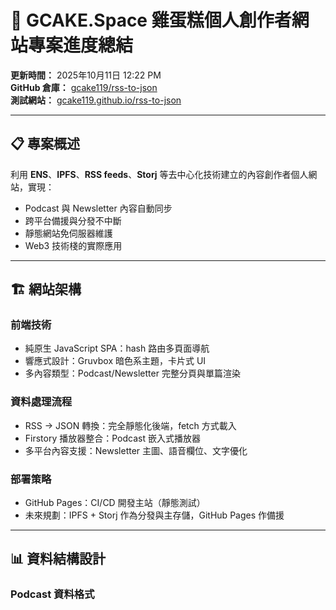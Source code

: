 # 🎯 GCAKE.Space 雞蛋糕個人創作者網站專案進度總結

**更新時間：** 2025年10月11日 12:22 PM  
**GitHub 倉庫：** [gcake119/rss-to-json](https://github.com/gcake119/rss-to-json)  
**測試網站：** [gcake119.github.io/rss-to-json](https://gcake119.github.io/rss-to-json/)

---

## 📋 專案概述

利用 **ENS**、**IPFS**、**RSS feeds**、**Storj** 等去中心化技術建立的內容創作者個人網站，實現：
- Podcast 與 Newsletter 內容自動同步
- 跨平台備援與分發不中斷  
- 靜態網站免伺服器維護
- Web3 技術棧的實際應用

---

## 🏗️ 網站架構

### 前端技術
- 純原生 JavaScript SPA：hash 路由多頁面導航
- 響應式設計：Gruvbox 暗色系主題，卡片式 UI
- 多內容類型：Podcast/Newsletter 完整分頁與單篇渲染

### 資料處理流程
- RSS → JSON 轉換：完全靜態化後端，fetch 方式載入
- Firstory 播放器整合：Podcast 嵌入式播放器
- 多平台內容支援：Newsletter 主圖、語音欄位、文字優化

### 部署策略
- GitHub Pages：CI/CD 開發主站（靜態測試）
- 未來規劃：IPFS + Storj 作為分發與主存儲，GitHub Pages 作備援

---

## 📊 資料結構設計

### Podcast 資料格式

